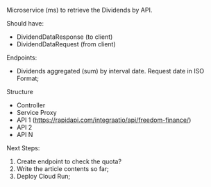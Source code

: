 Microservice (ms) to retrieve the Dividends by API.

Should have:
- DividendDataResponse (to client)
- DividendDataRequest (from client)

Endpoints:
- Dividends aggregated (sum) by interval date. Request date in ISO Format; 

Structure
- Controller
- Service Proxy
- API 1 (https://rapidapi.com/integraatio/api/freedom-finance/)
- API 2
- API N


Next Steps:

1. Create endpoint to check the quota?
2. Write the article contents so far;
3. Deploy Cloud Run; 